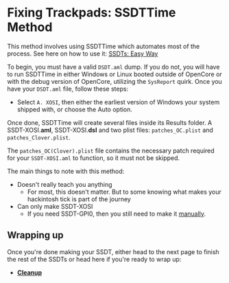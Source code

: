 # Fixing Trackpads: SSDTTime Method

This method involves using SSDTTime which automates most of the process. See here on how to use it: [SSDTs: Easy Way](/ssdt-methods/ssdt-easy.md)

To begin, you must have a valid `DSDT.aml` dump.  If you do not, you will have to run SSDTTime in either Windows or Linux booted outside of OpenCore or with the debug version of OpenCore, utilizing the `SysReport` quirk.  Once you have your `DSDT.aml` file, follow these steps:

* Select `A. XOSI`, then either the earliest version of Windows your system shipped with, or choose the Auto option.

Once done, SSDTTime will create several files inside its Results folder.  A SSDT-XOSI.**aml**, SSDT-XOSI.**dsl** and two plist files: `patches_OC.plist` and `patches_Clover.plist`.

The `patches_OC(Clover).plist` file contains the necessary patch required for your `SSDT-XOSI.aml` to function, so it must not be skipped.

The main things to note with this method:

* Doesn't really teach you anything
  * For most, this doesn't matter. But to some knowing what makes your hackintosh tick is part of the journey
* Can only make SSDT-XOSI
  * If you need SSDT-GPI0, then you still need to make it [manually](/Laptops/trackpad-methods/manual.md).

## Wrapping up

Once you're done making your SSDT, either head to the next page to finish the rest of the SSDTs or head here if you're ready to wrap up:

* [**Cleanup**](/cleanup.md)